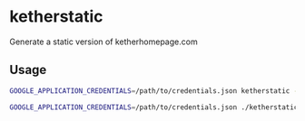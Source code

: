 # ketherstatic
Generate a static version of ketherhomepage.com


## Usage

```bash
GOOGLE_APPLICATION_CREDENTIALS=/path/to/credentials.json ketherstatic -jsonPath="rinkeby.json" -pngPath="rinkeby.png" -rpc="https://rinkeby.infura.io/9qx9rjhXpHyOJHGWlx8B" -bucket="storage.thousandetherhomepage.com"

GOOGLE_APPLICATION_CREDENTIALS=/path/to/credentials.json ./ketherstatic -jsonPath="mainnet.json" -pngPath="mainnet.png" -rpc="https://mainnet.infura.io/9qx9rjhXpHyOJHGWlx8B" --address="0xb5fe93ccfec708145d6278b0c71ce60aa75ef925" -bucket="storage.thousandetherhomepage.com"
```
